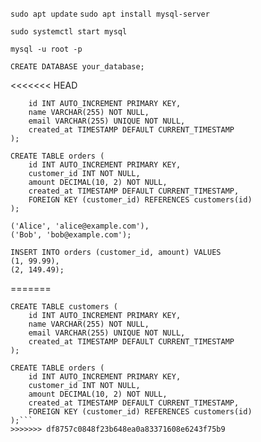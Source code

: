 ```sudo apt update```
```sudo apt install mysql-server```

```sudo systemctl start mysql```

```mysql -u root -p```

```CREATE DATABASE your_database;```

<<<<<<< HEAD
```CREATE TABLE customers (
    id INT AUTO_INCREMENT PRIMARY KEY,
    name VARCHAR(255) NOT NULL,
    email VARCHAR(255) UNIQUE NOT NULL,
    created_at TIMESTAMP DEFAULT CURRENT_TIMESTAMP
);

CREATE TABLE orders (
    id INT AUTO_INCREMENT PRIMARY KEY,
    customer_id INT NOT NULL,
    amount DECIMAL(10, 2) NOT NULL,
    created_at TIMESTAMP DEFAULT CURRENT_TIMESTAMP,
    FOREIGN KEY (customer_id) REFERENCES customers(id)
);
```

```INSERT INTO customers (name, email) VALUES
('Alice', 'alice@example.com'),
('Bob', 'bob@example.com');

INSERT INTO orders (customer_id, amount) VALUES
(1, 99.99),
(2, 149.49);
```
=======
  ```
  CREATE TABLE customers (
      id INT AUTO_INCREMENT PRIMARY KEY,
      name VARCHAR(255) NOT NULL,
      email VARCHAR(255) UNIQUE NOT NULL,
      created_at TIMESTAMP DEFAULT CURRENT_TIMESTAMP
  );
  
  CREATE TABLE orders (
      id INT AUTO_INCREMENT PRIMARY KEY,
      customer_id INT NOT NULL,
      amount DECIMAL(10, 2) NOT NULL,
      created_at TIMESTAMP DEFAULT CURRENT_TIMESTAMP,
      FOREIGN KEY (customer_id) REFERENCES customers(id)
  );```
>>>>>>> df8757c0848f23b648ea0a83371608e6243f75b9
